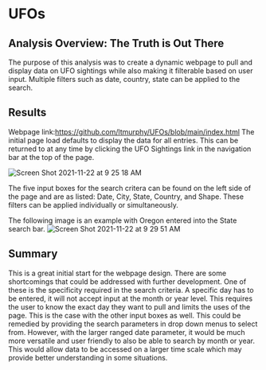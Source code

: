 # UFOs

## Analysis Overview: The Truth is Out There
The purpose of this analysis was to create a dynamic webpage to pull and display data on UFO sightings while also making it filterable based on user input.  Multiple filters such as date, country, state can be applied to the search. 


## Results

Webpage link:https://github.com/ltmurphy/UFOs/blob/main/index.html
The initial page load defaults to display the data for all entries. This can be returned to at any time by clicking the UFO Sightings link in the navigation bar at the top of the page. 

![Screen Shot 2021-11-22 at 9 25 18 AM](https://user-images.githubusercontent.com/89947873/142878469-8795d6e3-4e5e-4224-988d-be784933a358.png)

The five input boxes for the search critera can be found on the left side of the page and are as listed: Date, City, State, Country, and Shape. These filters can be applied individually or simultaneously. 

The following image is an example with Oregon entered into the State search bar.
![Screen Shot 2021-11-22 at 9 29 51 AM](https://user-images.githubusercontent.com/89947873/142879226-9eb9a321-13e7-4a13-82a7-fcae82869a88.png)


## Summary
This is a great initial start for the webpage design. There are some shortcomings that could be addressed with further development. One of these is the specificity required in the search criteria. A specific day has to be entered, it will not accept input at the month or year level. This requires the user to know the exact day they want to pull and limits the uses of the page. This is the case with the other input boxes as well. This could be remedied by providing the search parameters in drop down menus to select from. However, with the larger ranged date parameter, it would be much more versatile and user friendly to also be able to search by month or year. This would allow data to be accessed on a larger time scale which may provide better understanding in some situations.
